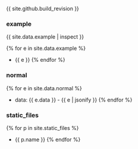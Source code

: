 {{ site.github.build_revision }}

### example
{{ site.data.example | inspect }}

{% for e in site.data.example %}
- {{ e }}
{% endfor %}

### normal

{% for e in site.data.normal %}
- data: {{ e.data }} - {{ e | jsonify }}
{% endfor %}

### static_files

{% for p in site.static_files %}
- {{ p.name }}
{% endfor %}
